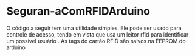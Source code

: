 # Seguran-aComRFIDArduino


O código a seguir tem  uma  utilidade simples. Ele pode ser usado para controle de acesso, tendo em vista que usa um leitor rfid para identificar  um possível usuário . As tags do cartão RFID são salvos na EEPROM  do arduino
